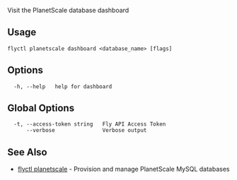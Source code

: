 Visit the PlanetScale database dashboard

## Usage
~~~
flyctl planetscale dashboard <database_name> [flags]
~~~

## Options

~~~
  -h, --help   help for dashboard
~~~

## Global Options

~~~
  -t, --access-token string   Fly API Access Token
      --verbose               Verbose output
~~~

## See Also

* [flyctl planetscale](/docs/flyctl/planetscale/)	 - Provision and manage PlanetScale MySQL databases

